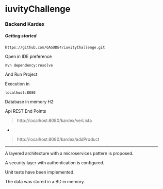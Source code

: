 # iuvityChallenge

### Backend Kardex

##### Getting started

```
https://github.com/GAGUDE4/iuvityChallenge.git
```

Open in IDE preference
```
mvn dependency:resolve
```

And Run Project

Execution in

`localhost:8080`

Database in memory H2

Api REST End Points

> http://localhost:8080/kardex/verLista
*
> http://localhost:8080/kardex/addProduct


_________________________________________
A layered architecture with a microservices pattern is proposed.

A security layer with authentication is configured.

Unit tests have been implemented.

The data was stored in a BD in memory.
